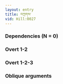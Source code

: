 ```yaml
---
layout: entry
title: བཀྲགས་
vid: Hill:0027
---
```

### Dependencies (N = 0)


### Overt 1-2


### Overt 1-2-3


### Oblique arguments
